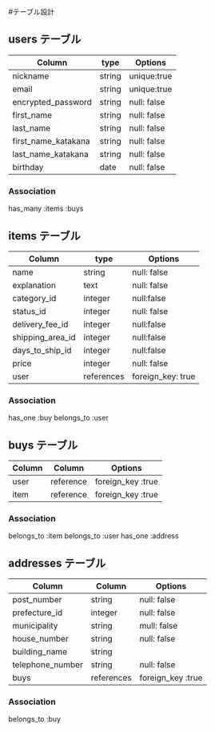 #テーブル設計

## users テーブル

| Column              | type       | Options     |
|---------------------|------------|-------------|
| nickname            | string     | unique:true |
| email               | string     | unique:true |
| encrypted_password  | string     | null: false |
| first_name          | string     | null: false |
| last_name           | string     | null: false |
| first_name_katakana | string     | null: false |
| last_name_katakana  | string     | null: false |
| birthday            | date       | null: false |


### Association
has_many :items :buys


## items テーブル

| Column           | type       | Options           |
|------------------|------------|-------------------|
|      name        | string     | null: false       |
| explanation      | text       | null: false       |
| category_id      | integer    | null:false        |
| status_id        | integer    | null: false       |
| delivery_fee_id  | integer    | null:false        |
| shipping_area_id | integer    | null:false        |
| days_to_ship_id  | integer    | null:false        |
| price            | integer    | null: false       |
| user             | references | foreign_key: true |

### Association
has_one :buy
belongs_to :user


## buys テーブル

| Column        | Column    | Options             |
|---------------|-----------|---------------------|
| user          | reference | foreign_key :true |
| item          | reference | foreign_key :true |

### Association
belongs_to :item
belongs_to :user
has_one :address

## addresses テーブル

| Column           | Column     | Options           |
|------------------|------------|-------------------|
| post_number      | string     | null: false       |
| prefecture_id    | integer    | null: false       |
| municipality     | string     | mull: false       |
| house_number     | string     | null: false       |
| building_name    | string     |                   |
| telephone_number | string     | null: false       |
| buys             | references | foreign_key :true |

### Association
belongs_to :buy